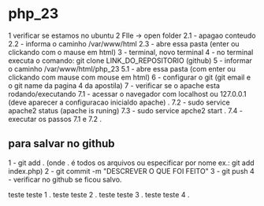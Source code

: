 # php_23
1 verificar se estamos no ubuntu
2 FIle -> open folder
2.1 - apagao conteudo 
2.2 - informa o caminho /var/www/html
2.3 - abre essa pasta (enter ou clickando com o mause em html)
3 - terminal, novo terminal
4 - no terminal executa o comando: git clone LINK_DO_REPOSITORIO (github) 
5 - informar o caminho /var/www/html/php_23
5.1 - abre essa pasta (com enter ou clickando com mause com mouse em html)
6 - configurar o git (git email e o git name da pagina 4 da apostila) 
7 - verificar se  o apache esta rodando/executando
7.1 - acessar o navegador com localhost ou 127.0.0.1 (deve aparecer a configuracao inicialdo apache) .
7.2 - sudo service apache2 status (apache is runing)
7.3 - sudo service apche2 start .
7.4 - executar os passos 7.1 e 7.2 .
 ## para salvar no github
 1 - git add . (onde . é todos os arquivos ou especificar por nome ex.: git add index.php)
 2 - git commit -m "DESCREVER O QUE FOI FEITO"
 3 - git push
 4 - verificar no github se ficou salvo.

teste teste 1 . teste teste 2 .
teste teste 3 . teste teste 4 .